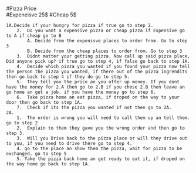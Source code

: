 
#Pizza Price     
    #Expeneisve 25$
    #Cheap 5$

    1A.Decide if your hungry for pizza if true go to step 2.
        2.  Do you want a expensive pizza or cheap pizza if Expensive go to A if cheap go to B
            A. Decide from the expenisve places to order from. Go to step 3
            B. Decide from the cheap places to order from. Go to step 3
        3.  Didnt matter your getting pizza. Now call up said pizza place, Did anyone pick up? if true go to step 4, if false go back to step 1A.
        4.  Decide which pizza you wanted if you found your pizza now tell the person the pizza you wanted, if there out of the pizza ingrendits then go back to step 4 if they do go to step 5.
        5.  They tell you the price an you offer up money. If you dont have the money for 2.A then go to 2.B if you chose 2.B then leave an go home an get a job. if you have the money go to step 6.
        6.  Take pizza home an eat pizza, if droped on the way to your door then go back to step 1A. 
        7.  Check if its the pizza you wanted if not then go to 2A.
    2A. 
        1.  The order is wrong you will need to call them up an tell them. go to step 2
        2.  Explain to them they gave you the wrong order and then go to step 3.
        3.  Will you Drive back to the pizza place or will they drive out to you, if you need to drive there go to step 4.
        4. go to the place an show them the pizza, wait for pizza to be exchanged. go to step 5
        5. Take the pizza back home an get ready to eat it, if droped on the way home go back to step 1A.
